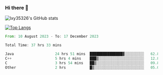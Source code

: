 ### Hi there 👋

<!--
**lxy35326/lxy35326** is a ✨ _special_ ✨ repository because its `README.md` (this file) appears on your GitHub profile.

Here are some ideas to get you started:

- 🔭 I’m currently working on ...
- 🌱 I’m currently learning ...
- 👯 I’m looking to collaborate on ...
- 🤔 I’m looking for help with ...
- 💬 Ask me about ...
- 📫 How to reach me: ...
- 😄 Pronouns: ...
- ⚡ Fun fact: ...
-->

![lxy35326's GitHub stats](https://github-readme-stats.vercel.app/api?username=lxy35326&show_icons=true)

[![Top Langs](https://github-readme-stats.vercel.app/api/top-langs/?username=anuraghazra&layout=compact)](https://github.com/anuraghazra/github-readme-stats)

<!--START_SECTION:waka-->

```rust
From: 10 August 2023 - To: 17 December 2023

Total Time: 37 hrs 33 mins

Java                   24 hrs 51 mins  ███████████████▓░░░░░░░░░   62.85 %
C++                    5 hrs 4 mins    ███▒░░░░░░░░░░░░░░░░░░░░░   12.84 %
C                      3 hrs 54 mins   ██▒░░░░░░░░░░░░░░░░░░░░░░   09.88 %
Other                  2 hrs           █▒░░░░░░░░░░░░░░░░░░░░░░░   05.09 %
```

<!--END_SECTION:waka-->
